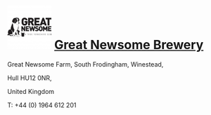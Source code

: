 # ![icon](../../../icons/Great_Newsome_Brewery.jpeg) [Great Newsome Brewery](https://untappd.com/GreatNewsomeBrewery)

Great Newsome Farm, South Frodingham, Winestead,

Hull HU12 0NR,

United Kingdom

T: +44 (0) 1964 612 201
